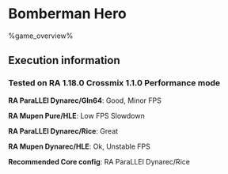 # Bomberman Hero 

%game_overview%

## Execution information

### Tested on RA 1.18.0 Crossmix 1.1.0 Performance mode

**RA ParaLLEl Dynarec/Gln64**: Good, Minor FPS

**RA Mupen Pure/HLE**: Low FPS Slowdown

**RA ParaLLEl Dynarec/Rice**: Great

**RA Mupen Dynarec/HLE**: Ok, Unstable FPS

**Recommended Core config**: RA ParaLLEl Dynarec/Rice